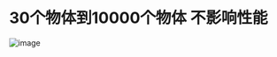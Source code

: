 # 30个物体到10000个物体 不影响性能
![image](https://github.com/MrHanKing/MrHanKing.github.io/blob/master/showEffect/bagto.gif)
